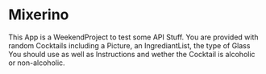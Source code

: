 # Mixerino

This App is a WeekendProject to test some API Stuff. You are provided with random Cocktails including a Picture, an IngrediantList, the type of Glass You should use as well as Instructions and wether the Cocktail is alcoholic or non-alcoholic.
